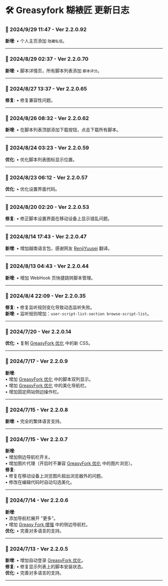 # **🛠️ Greasyfork 糊裱匠 更新日志**

### **📅 2024/9/29 11:47 - Ver 2.2.0.92**

**新增**: • 个人主页添加 `隐藏私信`。

---

### **📅 2024/8/29 02:37 - Ver 2.2.0.70**

**新增**: • 脚本详情页，所有脚本列表添加 `脚本评分`。

---

### **📅 2024/8/27 13:37 - Ver 2.2.0.65**

**修复**: • 修复兼容性问题。

---

### **📅 2024/8/26 08:32 - Ver 2.2.0.62**

**新增**: • 在脚本列表顶部添加下载按钮，点击下载所有脚本。

---

### **📅 2024/8/24 03:23 - Ver 2.2.0.59**

**优化**: • 优化脚本列表图标显示位置。

---

### **📅 2024/8/23 06:12 - Ver 2.2.0.57**

**优化**: • 优化设置界面代码。

---

### **📅 2024/8/20 02:20 - Ver 2.2.0.53**

**修复**: • 修正脚本设置界面在移动设备上显示错乱问题。

---

### **📅 2024/8/14 17:43 - Ver 2.2.0.47**

**新增**: • 增加越南语言包，感谢网友 [RenjiYuusei](https://greasyfork.org/zh-CN/scripts/497346/discussions/255571) 翻译。

---

### **📅 2024/8/13 04:43 - Ver 2.2.0.44**

**新增**: • 增加 WebHook 页快捷跳转脚本管理。

---

### **📅 2024/8/4 22:09 - Ver 2.2.0.35**

**修复**: • 修复监听规则变化导致动态监听失败。  
**新增**: • 监听规则增加：`user-script-list-section browse-script-list`。

---

### **📅 2024/7/20 - Ver 2.2.0.14**

**优化**: • 复制 [GreasyFork 优化](https://greasyfork.org/zh-CN/scripts/475722) 中的新 CSS。

---

### **📅 2024/7/17 - Ver 2.2.0.9**

**新增**:  
• 增加 [GreasyFork 优化](https://greasyfork.org/zh-CN/scripts/475722) 中的脚本双列显示。  
• 增加 [GreasyFork 优化](https://greasyfork.org/zh-CN/scripts/475722) 中的美化导航栏。  
• 增加固定网站侧边操作栏。

---

### **📅 2024/7/15 - Ver 2.2.0.8**

**新增**: • 完全的繁体语言支持。

---

### **📅 2024/7/15 - Ver 2.2.0.7**

**新增**:  
• 增加侧边导航栏开关。  
• 增加图片代理（开启时不兼容 [GreasyFork 优化](https://greasyfork.org/zh-CN/scripts/475722) 中的图片浏览）。  
**修复**:  
• 修复在移动设备上浏览图片超出浏览器外的问题。  
• 修改在编辑代码时自动勾选美化。

---

### **📅 2024/7/14 - Ver 2.2.0.6**

**新增**:  
• 添加导航栏展开 "更多"。  
• 增加 [Greasy Fork 增强](https://greasyfork.org/zh-CN/scripts/467078) 中的侧边导航栏。  
**优化**: • 完善对多语言的支持。

---

### **📅 2024/7/13 - Ver 2.2.0.5**

**新增**: • 增加自动登录 [GreasyFork 优化](https://greasyfork.org/zh-CN/scripts/475722)。  
**修复**: • 修复显示列表上的脚本安装状态。  
**优化**: • 完善对多语言的支持。

---

